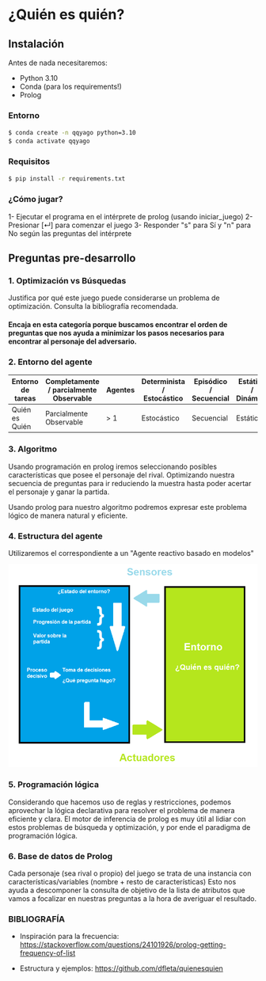 # ¿Quién es quién?

## Instalación
Antes de nada necesitaremos:
- Python 3.10
- Conda (para los requirements!)
- Prolog

### Entorno
```sh
$ conda create -n qqyago python=3.10
$ conda activate qqyago
```
### Requisitos
```sh
$ pip install -r requirements.txt
```
### ¿Cómo jugar?
1- Ejecutar el programa en el intérprete de prolog (usando iniciar_juego)
2- Presionar [↵] para comenzar el juego
3- Responder "s" para Sí y "n" para No según las preguntas del intérprete

## Preguntas pre-desarrollo

### 1. Optimización vs Búsquedas

Justifica por qué este juego puede considerarse un problema de optimización. Consulta la bibliografía recomendada.

#### Encaja en esta categoría porque buscamos encontrar el orden de preguntas que nos ayuda a minimizar los pasos necesarios para encontrar al personaje del adversario.

### 2. Entorno del agente

| Entorno de tareas | Completamente / parcialmente Observable | Agentes | Determinista / Estocástico | Episódico / Secuencial | Estático / Dinámico | Discreto / Continuo |
|-------------------|----------------------------------------|---------|----------------------------|------------------------|---------------------|---------------------|
| Quién es Quién    | Parcialmente Observable               | > 1       | Estocástico               | Secuencial             | Estático            | Discreto            |

### 3. Algoritmo

Usando programación en prolog iremos seleccionando posibles características que posee el personaje del rival. Optimizando nuestra secuencia de preguntas para ir reduciendo la muestra hasta poder acertar el personaje y ganar la partida.

Usando prolog para nuestro algoritmo podremos expresar este problema lógico de manera natural y eficiente.

### 4. Estructura del agente

Utilizaremos el correspondiente a un "Agente reactivo basado en modelos"

![Diagrama del Agente](img/diagrama.png)

### 5. Programación lógica

Considerando que hacemos uso de reglas y restricciones, podemos aprovechar la lógica declarativa para resolver el problema de manera eficiente y clara.
El motor de inferencia de prolog es muy útil al lidiar con estos problemas de búsqueda y optimización, y por ende el paradigma de programación lógica.

### 6. Base de datos de Prolog

Cada personaje (sea rival o propio) del juego se trata de una instancia con características/variables (nombre + resto de características)
Esto nos ayuda a descomponer la consulta de objetivo de la lista de atributos que vamos a focalizar en nuestras preguntas a la hora de averiguar el resultado.

### BIBLIOGRAFÍA
- Inspiración para la frecuencia:
https://stackoverflow.com/questions/24101926/prolog-getting-frequency-of-list

- Estructura y ejemplos:
https://github.com/dfleta/quienesquien

